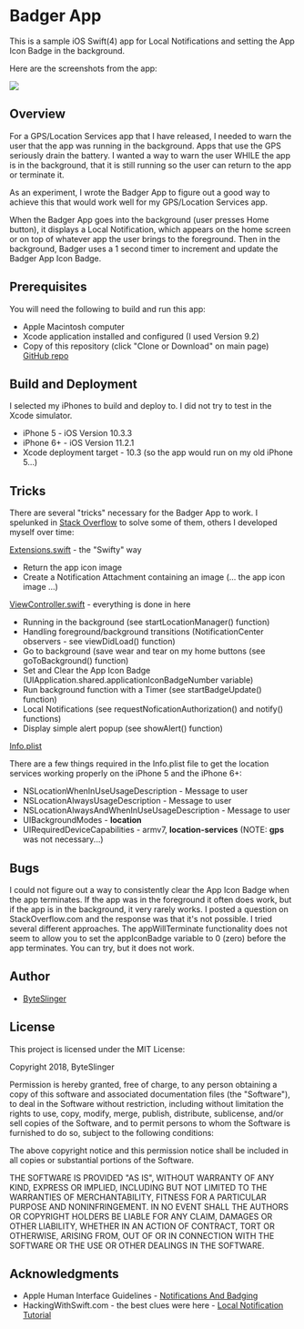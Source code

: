 # Badger App
This is a sample iOS Swift(4) app for Local Notifications and setting the App Icon Badge in the background.

Here are the screenshots from the app:

<img src="https://user-images.githubusercontent.com/2251646/34843616-c875681a-f6c3-11e7-9835-d90ff8c2a0b9.png" />

## Overview
For a GPS/Location Services app that I have released, I needed to warn the user that the app was running in the background.  Apps that use the GPS seriously drain the battery.  I wanted a way to warn the user WHILE the app is in the background, that it is still running so the user can return to the app or terminate it.

As an experiment, I wrote the Badger App to figure out a good way to achieve this that would work well for my GPS/Location Services app.

When the Badger App goes into the background (user presses Home button), it displays a Local Notification, which appears on the home screen or on top of whatever app the user brings to the foreground.  Then in the background, Badger uses a 1 second timer to increment and update the Badger App Icon Badge.

## Prerequisites

You will need the following to build and run this app:

* Apple Macintosh computer
* Xcode application installed and configured (I used Version 9.2)
* Copy of this repository (click "Clone or Download" on main page) [GitHub repo](https://github.com/ByteSlinger/Badger.git)

## Build and Deployment

I selected my iPhones to build and deploy to.  I did not try to test in the Xcode simulator.

* iPhone 5 - iOS Version 10.3.3
* iPhone 6+ - iOS Version 11.2.1
* Xcode deployment target - 10.3 (so the app would run on my old iPhone 5...)

## Tricks
There are several "tricks" necessary for the Badger App to work.  I spelunked in [Stack Overflow](http://stackoverflow.com) to solve some of them, others I developed myself over time:

[Extensions.swift](./Extensions.swift) - the "Swifty" way
* Return the app icon image
* Create a Notification Attachment containing an image (... the app icon image ...)

[ViewController.swift](./ViewController.swift) - everything is done in here
* Running in the background (see startLocationManager() function)
* Handling foreground/background transitions (NotificationCenter observers - see viewDidLoad() function)
* Go to background (save wear and tear on my home buttons (see goToBackground() function)
* Set and Clear the App Icon Badge (UIApplication.shared.applicationIconBadgeNumber variable)
* Run background function with a Timer (see startBadgeUpdate() function)
* Local Notifications (see requestNoficationAuthorization() and notify() functions)
* Display simple alert popup (see showAlert() function)

[Info.plist](./Info.plist)

There are a few things required in the Info.plist file to get the location services working properly on the iPhone 5 and the iPhone 6+:

* NSLocationWhenInUseUsageDescription - Message to user
* NSLocationAlwaysUsageDescription - Message to user
* NSLocationAlwaysAndWhenInUseUsageDescription - Message to user
* UIBackgroundModes - **location**
* UIRequiredDeviceCapabilities - armv7, **location-services** (NOTE:  **gps** was not necessary...)

## Bugs

I could not figure out a way to consistently clear the App Icon Badge when the app terminates.  If the app was in the foreground it often does work, but if the app is in the background, it very rarely works.  I posted a question on StackOverflow.com and the response was that it's not possible.  I tried several different approaches.  The appWillTerminate functionality does not seem to allow you to set the appIconBadge variable to 0 (zero) before the app terminates.  You can try, but it does not work.

## Author

* [ByteSlinger](https://github.com/ByteSlinger)

## License

This project is licensed under the MIT License:

Copyright 2018, ByteSlinger

Permission is hereby granted, free of charge, to any person obtaining a copy of this software and associated documentation files (the "Software"), to deal in the Software without restriction, including without limitation the rights to use, copy, modify, merge, publish, distribute, sublicense, and/or sell copies of the Software, and to permit persons to whom the Software is furnished to do so, subject to the following conditions:

The above copyright notice and this permission notice shall be included in all copies or substantial portions of the Software.

THE SOFTWARE IS PROVIDED "AS IS", WITHOUT WARRANTY OF ANY KIND, EXPRESS OR IMPLIED, INCLUDING BUT NOT LIMITED TO THE WARRANTIES OF MERCHANTABILITY, FITNESS FOR A PARTICULAR PURPOSE AND NONINFRINGEMENT. IN NO EVENT SHALL THE AUTHORS OR COPYRIGHT HOLDERS BE LIABLE FOR ANY CLAIM, DAMAGES OR OTHER LIABILITY, WHETHER IN AN ACTION OF CONTRACT, TORT OR OTHERWISE, ARISING FROM, OUT OF OR IN CONNECTION WITH THE SOFTWARE OR THE USE OR OTHER DEALINGS IN THE SOFTWARE.

## Acknowledgments

* Apple Human Interface Guidelines - [Notifications And Badging](https://developer.apple.com/carekit/human-interface-guidelines/user-interaction/notifications-and-badging/)
* HackingWithSwift.com - the best clues were here - [Local Notification Tutorial](https://www.hackingwithswift.com/read/21/overview)
